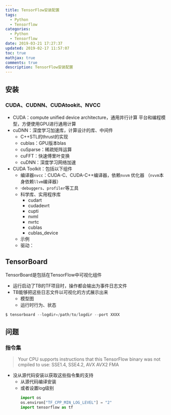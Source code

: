 ```yaml
---
title: TensorFlow安装配置
tags:
  - Python
  - Tensorflow
categories:
  - Python
  - Tensorflow
date: 2019-03-21 17:27:37
updated: 2019-02-17 11:57:07
toc: true
mathjax: true
comments: true
description: TensorFlow安装配置
---
```


##	安装

###	CUDA、CUDNN、CUDAtookit、NVCC

-	CUDA：compute unified device architecture，通用并行计算
	平台和编程模型，方便使用GPU进行通用计算
-	cuDNN：深度学习加速库，计算设计的库、中间件
	-	C++STL的thrust的实现
	-	cublas：GPU版本blas
	-	cuSparse：稀疏矩阵运算
	-	cuFFT：快速傅里叶变换
	-	cuDNN：深度学习网络加速
-	CUDA Toolkit：包括以下组件
	-	编译器`nvcc`：CUDA-C、CUDA-C++编译器，依赖`nvvm`
		优化器
		（`nvvm`本身依赖`llvm`编译器）
	-	·`debuggers`、`profiler`等工具
	-	科学库、实用程序库
		-	cudart
		-	cudadevrt
		-	cupti
		-	nvml
		-	nvrtc
		-	cublas
		-	cublas_device
	-	示例
	-	驱动：

##	TensorBoard

TensorBoard是包括在TensorFlow中可视化组件

-	运行启动了TB的TF项目时，操作都会输出为事件日志文件
-	TB能够把这些日志文件以可视化的方式展示出来
	-	模型图
	-	运行时行为、状态

```python
$ tensorboard --logdir=/path/to/logdir --port XXXX
```

##	问题

###	指令集

>	Your CPU supports instructions that this TensorFlow binary was not cmpiled to use: SSE1.4, SSE4.2, AVX AVX2 FMA

-	没从源代码安装以获取这些指令集的支持
	-	从源代码编译安装
	-	或者设置log级别
		```python
		import os
		os.environ["TF_CPP_MIN_LOG_LEVEL"] = "2"
		import tensorflow as tf
		```
